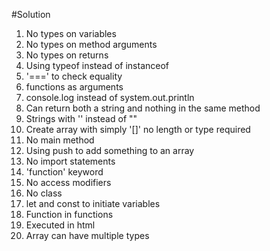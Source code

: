 #Solution

1. No types on variables
1. No types on method arguments
1. No types on returns
1. Using typeof instead of instanceof
1. '===' to check equality
1. functions as arguments
1. console.log instead of system.out.println
1. Can return both a string and nothing in the same method
1. Strings with '' instead of ""
1. Create array with simply '[]' no length or type required
1. No main method
1. Using push to add something to an array
1. No import statements
1. 'function' keyword
1. No access modifiers
1. No class
1. let and const to initiate variables
1. Function in functions
1. Executed in html
1. Array can have multiple types
